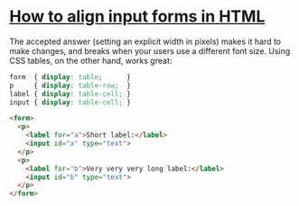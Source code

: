 # [How to align input forms in HTML](https://stackoverflow.com/a/23741073)

The accepted answer (setting an explicit width in pixels) makes it hard to make
changes, and breaks when your users use a different font size. Using CSS
tables, on the other hand, works great:

```css
form  { display: table;      }
p     { display: table-row;  }
label { display: table-cell; }
input { display: table-cell; }
```

```html
<form>
  <p>
    <label for="a">Short label:</label>
    <input id="a" type="text">
  </p>
  <p>
    <label for="b">Very very very long label:</label>
    <input id="b" type="text">
  </p>
</form>
```
